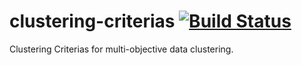 # clustering-criterias [![Build Status](https://travis-ci.com/fritsche/clustering-criterias.svg?branch=master)](https://travis-ci.com/fritsche/clustering-criterias)

Clustering Criterias for multi-objective data clustering.
